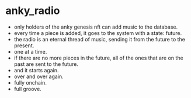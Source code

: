 # anky_radio

- only holders of the anky genesis nft can add music to the database.
- every time a piece is added, it goes to the system with a state: future.
- the radio is an eternal thread of music, sending it from the future to the present.
- one at a time.
- if there are no more pieces in the future, all of the ones that are on the past are sent to the future.
- and it starts again.
- over and over again.
- fully onchain.
- full groove.

